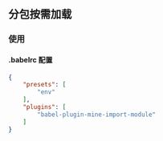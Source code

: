 ## 分包按需加载

### 使用

#### .babelrc 配置


```json
{
    "presets": [
        "env"
    ],
    "plugins": [
        "babel-plugin-mine-import-module"
    ]
}
```
